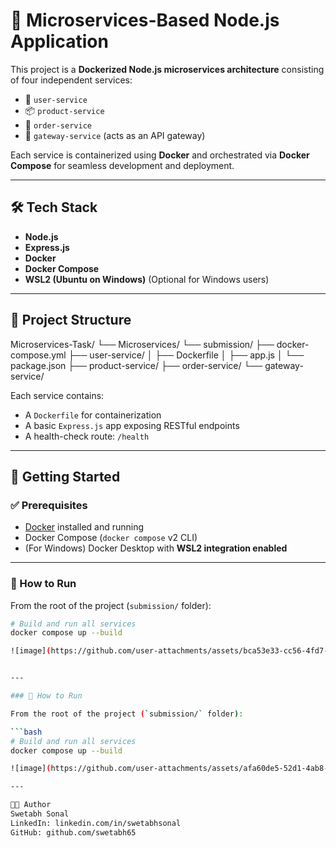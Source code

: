 # 🧱 Microservices-Based Node.js Application

This project is a **Dockerized Node.js microservices architecture** consisting of four independent services:

- 👤 `user-service`
- 📦 `product-service`
- 📑 `order-service`
- 🚪 `gateway-service` (acts as an API gateway)

Each service is containerized using **Docker** and orchestrated via **Docker Compose** for seamless development and deployment.

---

## 🛠️ Tech Stack

- **Node.js**
- **Express.js**
- **Docker**
- **Docker Compose**
- **WSL2 (Ubuntu on Windows)** (Optional for Windows users)

---

## 📁 Project Structure

Microservices-Task/
└── Microservices/
└── submission/
├── docker-compose.yml
├── user-service/
│ ├── Dockerfile
│ ├── app.js
│ └── package.json
├── product-service/
├── order-service/
└── gateway-service/


Each service contains:
- A `Dockerfile` for containerization
- A basic `Express.js` app exposing RESTful endpoints
- A health-check route: `/health`

---

## 🚀 Getting Started

### ✅ Prerequisites

- [Docker](https://docs.docker.com/get-docker/) installed and running
- Docker Compose (`docker compose` v2 CLI)
- (For Windows) Docker Desktop with **WSL2 integration enabled**

---

### 🔧 How to Run

From the root of the project (`submission/` folder):

```bash
# Build and run all services
docker compose up --build

![image](https://github.com/user-attachments/assets/bca53e33-cc56-4fd7-9720-64f51afed98f)


---

### 🔧 How to Run

From the root of the project (`submission/` folder):

```bash
# Build and run all services
docker compose up --build

![image](https://github.com/user-attachments/assets/afa60de5-52d1-4ab8-9d58-ea353b739df4)

---

👨‍💻 Author
Swetabh Sonal
LinkedIn: linkedin.com/in/swetabhsonal
GitHub: github.com/swetabh65

